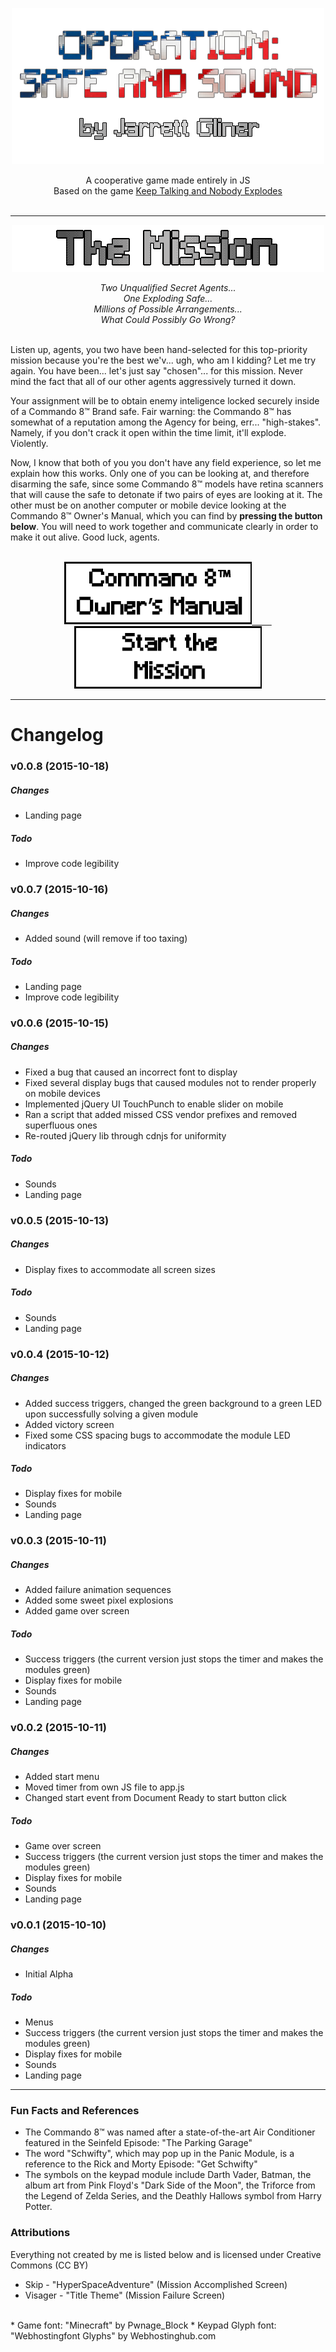 <p align="center"><img src="/images/landing/githubtitle.png" /></p>

<p align="center">A cooperative game made entirely in JS<br>
Based on the game <a href="http://www.keeptalkinggame.com/">Keep Talking and Nobody Explodes</a><br><br>
</p>

---

<p align="center"><img src="/images/landing/mission.png" /></p>

<p align="center"><i>Two Unqualified Secret Agents...<br>One Exploding Safe...<br>Millions of Possible Arrangements...<br>What Could Possibly Go Wrong?<br><br></i></p>


Listen up, agents, you two have been hand-selected for this top-priority mission because you're the best we'v... ugh, who am I kidding? Let me try again. You have been... let's just say "chosen"... for this mission. Never mind the fact that 
all of our other agents aggressively turned it down.

Your assignment will be to obtain enemy inteligence locked securely inside of a Commando 8™ Brand safe. Fair warning: the Commando 8™ has somewhat of a reputation among the Agency for being, err... "high-stakes". Namely, if you don't crack it open within the time limit, it'll explode. Violently.

Now, I know that both of you you don't have any field experience, so let me explain how this works. Only one of you can be looking at, and therefore disarming the safe, since some Commando 8™ models have retina scanners that will cause the safe to detonate if two pairs of eyes are looking at it. The other must be on another computer or mobile device looking at the Commando 8™ Owner's Manual, which you can find by **pressing the button below**. You will need to work together and communicate clearly in order to make it out alive. Good luck, agents.<br><br>


[<p align="center"><img src="/images/landing/manualbutton.png">&nbsp;&nbsp;&nbsp;&nbsp;&nbsp;&nbsp;&nbsp;&nbsp;](/manual.pdf)[<img src="/images/landing/landingstartbutton.png"></p>](http://jarrettgliner.com/defusalIdea/index.html)

---

# Changelog

### v0.0.8 (2015-10-18)

##### Changes
* Landing page

##### Todo
* Improve code legibility

### v0.0.7 (2015-10-16)

##### Changes
* Added sound (will remove if too taxing)

##### Todo
* Landing page
* Improve code legibility

### v0.0.6 (2015-10-15)

##### Changes
* Fixed a bug that caused an incorrect font to display
* Fixed several display bugs that caused modules not to render properly on mobile devices
* Implemented jQuery UI TouchPunch to enable slider on mobile
* Ran a script that added missed CSS vendor prefixes and removed superfluous ones
* Re-routed jQuery lib through cdnjs for uniformity

##### Todo
* Sounds
* Landing page

### v0.0.5 (2015-10-13)

##### Changes
* Display fixes to accommodate all screen sizes

##### Todo
* Sounds
* Landing page

### v0.0.4 (2015-10-12)

##### Changes
* Added success triggers, changed the green background to a green LED upon successfully solving a given module
* Added victory screen
* Fixed some CSS spacing bugs to accommodate the module LED indicators

##### Todo
* Display fixes for mobile
* Sounds
* Landing page

### v0.0.3 (2015-10-11)

##### Changes
* Added failure animation sequences
* Added some sweet pixel explosions
* Added game over screen

##### Todo
* Success triggers (the current version just stops the timer and makes the modules green)
* Display fixes for mobile
* Sounds
* Landing page

### v0.0.2 (2015-10-11)

##### Changes
* Added start menu
* Moved timer from own JS file to app.js
* Changed start event from Document Ready to start button click

##### Todo
* Game over screen
* Success triggers (the current version just stops the timer and makes the modules green)
* Display fixes for mobile
* Sounds
* Landing page


### v0.0.1 (2015-10-10)

##### Changes
* Initial Alpha

##### Todo
* Menus
* Success triggers (the current version just stops the timer and makes the modules green)
* Display fixes for mobile
* Sounds
* Landing page

---

### Fun Facts and References

* The Commando 8™ was named after a state-of-the-art Air Conditioner featured in the Seinfeld Episode: "The Parking Garage"
* The word "Schwifty", which may pop up in the Panic Module, is a reference to the Rick and Morty Episode: "Get Schwifty"
* The symbols on the keypad module include Darth Vader, Batman, the album art from Pink Floyd's "Dark Side of the Moon", the Triforce from the Legend of Zelda Series, and the Deathly Hallows symbol from Harry Potter.

### Attributions

Everything not created by me is listed below and is licensed under Creative Commons (CC BY)

* Skip - "HyperSpaceAdventure" (Mission Accomplished Screen)
* Visager - "Title Theme" (Mission Failure Screen)

<br>
* Game font: "Minecraft" by Pwnage_Block
* Keypad Glyph font: "Webhostingfont Glyphs" by Webhostinghub.com
